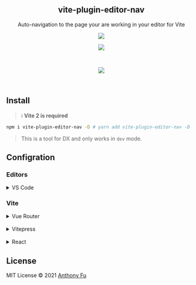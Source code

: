 <h2 align='center'>vite-plugin-editor-nav</h2>

<p align='center'>Auto-navigation to the page your are working in your editor for Vite</p>

<p align='center'>
<a href='https://www.npmjs.com/package/vite-plugin-editor-nav'>
<img src='https://img.shields.io/npm/v/vite-plugin-editor-nav?color=222'>
</a>
</p>

<p align='center'>
<img src='./screenshots/demo.gif'>
</p>

<br>

<p align="center">
  <a href="https://cdn.jsdelivr.net/gh/antfu/static/sponsors.svg">
    <img src='https://cdn.jsdelivr.net/gh/antfu/static/sponsors.svg'/>
  </a>
</p>

<br>

## Install

> ℹ️ **Vite 2 is required**

```bash
npm i vite-plugin-editor-nav -D # yarn add vite-plugin-editor-nav -D
```

> This is a tool for DX and only works in `dev` mode.

## Configration

### Editors

<details>
<summary>VS Code</summary>
<br>

Install [VSCode as FS](https://marketplace.visualstudio.com/items?itemName=antfu.as-fs) extension and add this to your `.vscode/settings.json`

```jsonc
// .vscode/settings.json
{
  "as-fs.enabled": true
}
```

See more details on [the readme page](https://github.com/antfu/vscode-as-fs).
</details>

### Vite

<details>
<summary>Vue Router</summary>
<br>

Recommend to use [vite-plugin-voie](https://github.com/brattonross/vite-plugin-voie) for file-based routing.

```js
// vite.config.js
import Vue from '@vitejs/plugin-vue'
import EditorNav from 'vite-plugin-editor-nav'

export default {
  plugins: [
    Vue(),
    EditorNav({
      preset: 'vue-router',
      routeBase: 'src/pages', // related to your Vite root,
    })
  ]
}
```

Then add this to your `main.js`

```js
// main.js
import { createApp } from 'vue'
import { createRouter } from 'vue-router'

/*...*/

const router = createRouter({ /*...*/ })
const app = createApp( /*...*/ )

app.use(router)

// pass the vue-router instance to it
import('vite-plugin-editor-nav/client').then(i => i.default(router))
```

</details>
<br>

<details>
<summary>Vitepress</summary>
<br>

Vitepress uses a custom router and has `@vite/plugin-vue` already embedded. All you need is

```js
// vite.config.js
import EditorNav from 'vite-plugin-editor-nav'

export default {
  plugins: [
    EditorNav({
      preset: 'vitepress',
    })
  ]
}
```

Then add this to `.vitepress/theme/config.js`

```js
// .vitepress/theme/config.js
import DefaultTheme from 'vitepress/dist/client/theme-default'

export default {
  ...DefaultTheme
  enhanceApp({ app, router }) {
    // this
    import('vite-plugin-editor-nav/client').then(i => i.default(router))
  },
}
```

</details>

<br>
<details>
<summary>React</summary>
<br>
Not supported yet, PR welcome!

</details>

## License

MIT License © 2021 [Anthony Fu](https://github.com/antfu)
